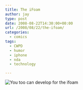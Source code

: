 ```yaml
---
title: The iFoam
author: jay
type: post
date: 2008-08-22T14:30:00+00:00
url: /2008/08/22/the-ifoam/
categories:
  - comics
tags:
  - CWPD
  - humor
  - iphone
  - nda
  - technology

---
```

![You too can develop for the ifoam][1]

 [1]: https://cdn.rambleon.org/migrate/2008/08/ifoam.jpg